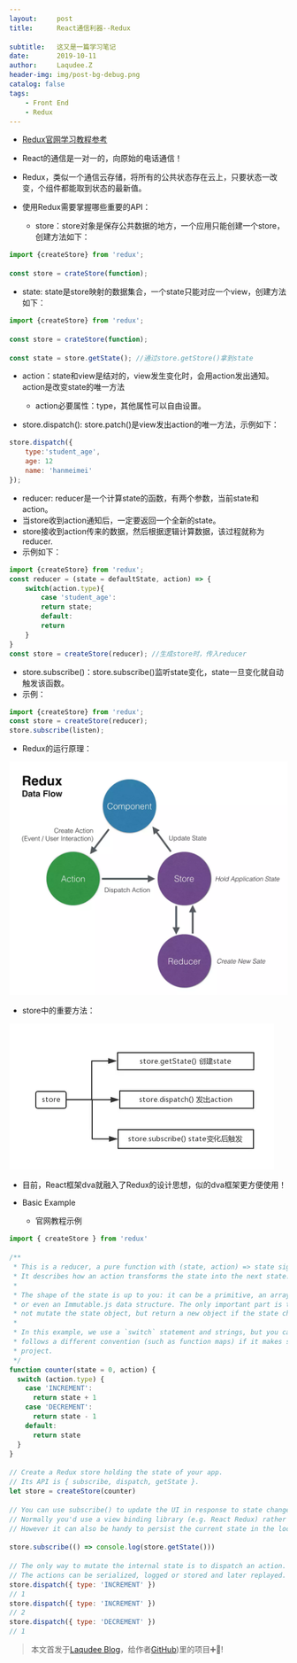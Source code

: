 ```yaml
---
layout:     post
title:      React通信利器--Redux

subtitle:   这又是一篇学习笔记
date:       2019-10-11
author:     Laqudee.Z
header-img: img/post-bg-debug.png
catalog: false
tags:
    - Front End
    - Redux
---
```


- [Redux官网学习教程参考](https://redux.js.org/introduction/getting-started)

- React的通信是一对一的，向原始的电话通信！
- Redux，类似一个通信云存储，将所有的公共状态存在云上，只要状态一改变，个组件都能取到状态的最新值。
- 使用Redux需要掌握哪些重要的API：
  - store：store对象是保存公共数据的地方，一个应用只能创建一个store，创建方法如下：
  
```js
import {createStore} from 'redux';

const store = crateStore(function);
```

  - state: state是store映射的数据集合，一个state只能对应一个view，创建方法如下：
  
```js
import {createStore} from 'redux';

const store = crateStore(function);

const state = store.getState(); //通过store.getStore()拿到state
```

  - action：state和view是结对的，view发生变化时，会用action发出通知。action是改变state的唯一方法
    - action必要属性：type，其他属性可以自由设置。

  - store.dispatch(): store.patch()是view发出action的唯一方法，示例如下：
  
```js
store.dispatch({
    type:'student_age',
    age: 12
    name: 'hanmeimei'
});
```

  - reducer: reducer是一个计算state的函数，有两个参数，当前state和action。
   - 当store收到action通知后，一定要返回一个全新的state。
   - store接收到action传来的数据，然后根据逻辑计算数据，该过程就称为reducer.
   - 示例如下：
  
```js
import {createStore} from 'redux';
const reducer = (state = defaultState, action) => {
    switch(action.type){
        case 'student_age':
        return state;
        default:
        return 
    }
}
const store = createStore(reducer); //生成store时，传入reducer
```

  - store.subscribe()：store.subscribe()监听state变化，state一旦变化就自动触发该函数。
   - 示例：
  
```js
import {createStore} from 'redux';
const store = createStore(reducer);
store.subscribe(listen);
```

- Redux的运行原理：

![运行原理图](/img/redux_1.png)

- store中的重要方法：

![方法](/img/redux_2.png)

- 目前，React框架dva就融入了Redux的设计思想，似的dva框架更方便使用！

- Basic Example
  - 官网教程示例

```js
import { createStore } from 'redux'

/**
 * This is a reducer, a pure function with (state, action) => state signature.
 * It describes how an action transforms the state into the next state.
 *
 * The shape of the state is up to you: it can be a primitive, an array, an object,
 * or even an Immutable.js data structure. The only important part is that you should
 * not mutate the state object, but return a new object if the state changes.
 *
 * In this example, we use a `switch` statement and strings, but you can use a helper that
 * follows a different convention (such as function maps) if it makes sense for your
 * project.
 */
function counter(state = 0, action) {
  switch (action.type) {
    case 'INCREMENT':
      return state + 1
    case 'DECREMENT':
      return state - 1
    default:
      return state
  }
}

// Create a Redux store holding the state of your app.
// Its API is { subscribe, dispatch, getState }.
let store = createStore(counter)

// You can use subscribe() to update the UI in response to state changes.
// Normally you'd use a view binding library (e.g. React Redux) rather than subscribe() directly.
// However it can also be handy to persist the current state in the localStorage.

store.subscribe(() => console.log(store.getState()))

// The only way to mutate the internal state is to dispatch an action.
// The actions can be serialized, logged or stored and later replayed.
store.dispatch({ type: 'INCREMENT' })
// 1
store.dispatch({ type: 'INCREMENT' })
// 2
store.dispatch({ type: 'DECREMENT' })
// 1
```

> 本文首发于[Laqudee Blog](https://zhaoylong.github.io)，给作者[GitHub](https://github.com/ZhaoYLong))里的项目➕🌟!